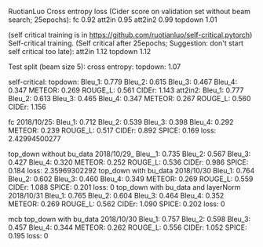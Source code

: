 RuotianLuo
Cross entropy loss (Cider score on validation set without beam search; 25epochs):
fc 0.92
att2in 0.95
att2in2 0.99
topdown 1.01

(self critical training is in https://github.com/ruotianluo/self-critical.pytorch)
Self-critical training. (Self critical after 25epochs; Suggestion: don't start self critical too late):
att2in 1.12
topdown 1.12

Test split (beam size 5):
cross entropy:
topdown: 1.07

self-critical:
topdown:
Bleu_1: 0.779 Bleu_2: 0.615 Bleu_3: 0.467 Bleu_4: 0.347 METEOR: 0.269 ROUGE_L: 0.561 CIDEr: 1.143
att2in2:
Bleu_1: 0.777 Bleu_2: 0.613 Bleu_3: 0.465 Bleu_4: 0.347 METEOR: 0.267 ROUGE_L: 0.560 CIDEr: 1.156

fc 2018/10/25:
Bleu_1: 0.712 Bleu_2: 0.539 Bleu_3: 0.398 Bleu_4: 0.292 METEOR: 0.239 ROUGE_L: 0.517 CIDEr: 0.892 SPICE: 0.169 loss:  2.42994500277

top_down without bu_data 2018/10/29_
Bleu__1: 0.735 Bleu_2: 0.567 Bleu_3: 0.427 Bleu_4: 0.320 METEOR: 0.252 ROUGE_L: 0.536 CIDEr: 0.986 SPICE: 0.184 loss:  2.35969302292
top_down with bu_data 2018/10/30
Bleu_1: 0.764 Bleu_2: 0.602 Bleu_3: 0.460 Bleu_4: 0.349 METEOR: 0.269 ROUGE_L: 0.559 CIDEr: 1.088 SPICE: 0.201 loss:  0
top_down with bu_data and layerNorm 2018/10/31
Bleu_1: 0.765 Bleu_2: 0.604 Bleu_3: 0.464 Bleu_4: 0.352 METEOR: 0.269 ROUGE_L: 0.562 CIDEr: 1.090 SPICE: 0.202 loss:  0

mcb top_down with bu_data 2018/10/30
Bleu_1: 0.757 Bleu_2: 0.598 Bleu_3: 0.457 Bleu_4: 0.344 METEOR: 0.262 ROUGE_L: 0.556 CIDEr: 1.052 SPICE: 0.195 loss:  0
